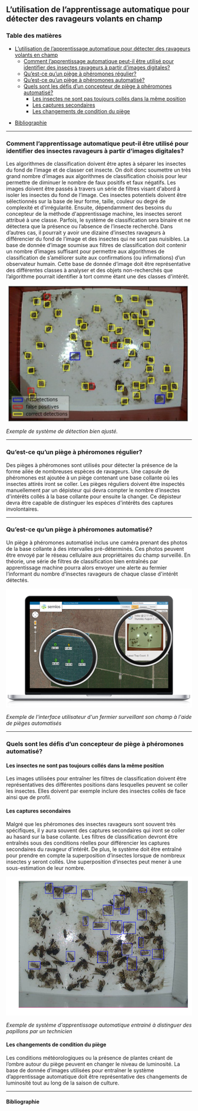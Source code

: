 ## L’utilisation de l’apprentissage automatique pour détecter des ravageurs volants en champ

### Table des matières
- [L’utilisation de l’apprentissage automatique pour détecter des ravageurs volants en champ](#lutilisation-de-lapprentissage-automatique-pour-d%C3%A9tecter-des-ravageurs-volants-en-champ)
  * [Comment l’apprentissage automatique peut-il être utilisé pour identifier des insectes ravageurs à partir d’images digitales?](#comment-lapprentissage-automatique-peut-il-%C3%AAtre-utilis%C3%A9-pour-identifier-des-insectes-ravageurs-%C3%A0-partir-dimages-digitales)
  * [Qu’est-ce qu’un piège à phéromones régulier?](#quest-ce-quun-pi%C3%A8ge-%C3%A0-ph%C3%A9romones-r%C3%A9gulier)
  * [Qu’est-ce qu’un piège à phéromones automatisé?](#quest-ce-quun-pi%C3%A8ge-%C3%A0-ph%C3%A9romones-automatis%C3%A9)
  * [Quels sont les défis d’un concepteur de piège à phéromones automatisé?](#quels-sont-les-d%C3%A9fis-dun-concepteur-de-pi%C3%A8ge-%C3%A0-ph%C3%A9romones-automatis%C3%A9)
    + [Les insectes ne sont pas toujours collés dans la même position](#les-insectes-ne-sont-pas-toujours-collés-dans-la-même-position)
    + [Les captures secondaires](#les-captures-secondaires)
    + [Les changements de condition du piège](#les-changements-de-condition-du-piège)
* [Bibliographie](#bibliographie)
  

___
### Comment l’apprentissage automatique peut-il être utilisé pour identifier des insectes ravageurs à partir d’images digitales?
Les algorithmes de classification doivent être aptes à séparer les insectes du fond de l’image et de classer cet insecte. On doit donc soumettre un très grand nombre d’images aux algorithmes de classification choisis pour leur permettre de diminuer le nombre de faux positifs et faux négatifs. Les images doivent être passés à travers un série de filtres visant d'abord à isoler les insectes du fond de l’image. Ces insectes potentiels doivent être sélectionnés sur la base de leur forme, taille, couleur ou degré de complexité et d'irrégularité. Ensuite, dépendamment des besoins du concepteur de la méthode d'apprentissage machine, les insectes seront attribué à une classe. Parfois, le système de classification sera binaire et ne détectera que la présence ou l’absence de l’insecte recherché. Dans d’autres cas, il pourrait y avoir une dizaine d’insectes ravageurs à différencier du fond de l’image et des insectes qui ne sont pas nuisibles. La base de donnée d’image soumise aux filtres de classification doit contenir un nombre d’images suffisant pour permettre aux algorithmes de classification de s’améliorer suite aux confirmations (ou infirmations) d’un observateur humain. Cette base de donnée d’image doit être représentative des différentes classes à analyser et des objets non-recherchés que l’algorithme pourrait identifier à tort comme étant une des classes d'intérêt.

![Image1](https://github.com/Cocoricoco/BIO6033/blob/master/Image1.png)

*Exemple de système de détection bien ajusté.*

___
### Qu’est-ce qu’un piège à phéromones régulier?
Des pièges à phéromones sont utilisés pour détecter la présence de la forme ailée de nombreuses espèces de ravageurs. Une capsule de phéromones est ajoutée à un piège contenant une base collante où les insectes attirés iront se coller. Les pièges réguliers doivent être inspectés manuellement par un dépisteur qui devra compter le nombre d’insectes d'intérêts collés à la base collante pour ensuite la changer. Ce dépisteur devra être capable de distinguer les espèces d'intérêts des captures involontaires.
___

### Qu’est-ce qu’un piège à phéromones automatisé?
Un piège à phéromones automatisé inclus une caméra prenant des photos de la base collante à des intervalles pré-déterminés. Ces photos peuvent être envoyé par le réseau cellulaire aux propriétaires du champ surveillé. En théorie, une série de filtres de classification bien entraînés par apprentissage machine pourra alors envoyer une alerte au fermier l’informant du nombre d’insectes ravageurs de chaque classe d'intérêt détectés.

![Image2](https://github.com/Cocoricoco/BIO6033/blob/master/SemiosTraps.png)

*Exemple de l'interface utilisateur d'un fermier surveillant son champ à l'aide de pièges automatisés*
___
### Quels sont les défis d’un concepteur de piège à phéromones automatisé?

#### Les insectes ne sont pas toujours collés dans la même position
Les images utilisées pour entraîner les filtres de classification doivent être représentatives des différentes positions dans lesquelles peuvent se coller les insectes. Elles doivent par exemple inclure des insectes collés de face ainsi que de profil.

#### Les captures secondaires
Malgré que les phéromones des insectes ravageurs sont souvent très spécifiques, il y aura souvent des captures secondaires qui iront se coller au hasard sur la base collante. Les filtres de classification devront être entraînés sous des conditions réelles pour différencier les captures secondaires du ravageur d'intérêt. De plus, le système doit être entraîné pour prendre en compte la superposition d’insectes lorsque de nombreux insectes y seront collés. Une superposition d’insectes peut mener à une sous-estimation de leur nombre.

![Image3](https://github.com/Cocoricoco/BIO6033/blob/master/Image3.png)

*Exemple de système d'apprentissage automatique entrainé à distinguer des papillons par un technicien*


#### Les changements de condition du piège
Les conditions météorologiques ou la présence de plantes créant de l’ombre autour du piège peuvent en changer le niveau de luminosité. La base de donnée d’images utilisées pour entraîner le système d’apprentissage automatique doit être représentative des changements de luminosité tout au long de la saison de culture.
___

#### Bibliographie



